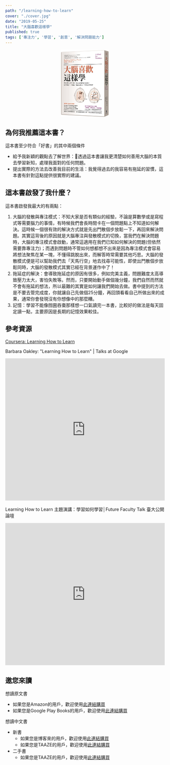 ```yaml
---
path: "/learning-how-to-learn"
cover: "./cover.jpg"
date: "2019-05-25"
title: "大腦喜歡這樣學"
published: true
tags: ['專注力', '學習', '創意', '解決問題能力']
---
```


<div style="width: 30%; height: 30%; margin: 0 auto;">
    <img src="cover.jpg"/>
</div>


## 為何我推薦這本書？

這本書至少符合「好書」的其中兩個條件
- 給予我新穎的觀點去了解世界：透過這本書讓我更清楚如何善用大腦的本質去學習新知，處理我面對的任何問題。
- 提出實際的方法去改善我目前的生活：我覺得過去的我容易有拖延的習慣，這本書有針對這點提供很實際的建議。

## 這本書啟發了我什麼？

這本書啟發我最大的有兩點：
1. 大腦的發散與專注模式：不知大家是否有類似的經驗，不論是算數學或是寫程式等需要腦力的事情，有時候我們會長時間卡在一個問題點上不知道如何解決。這時候一個很有效的解決方式就是先出門散個步放鬆一下，再回來解決問題。其實這背後的原因就是大腦專注與發散模式的切換，當我們在解決問題時，大腦的專注模式會啟動，通常這適用在我們已知如何解決的問題(但依然需要靠專注力)；而遇到問題時不管如何想都想不出來是因為專注模式會容易將想法聚焦在某一塊，不懂得跳脫出來，而解答時常需要其他巧思。大腦的發散模式便是可以幫助我們去「天馬行空」地去找尋可能性，即使出門散個步放鬆同時，大腦的發散模式其實已經在背景運作中了！
2. 拖延症的解決：會導致拖延症的原因有很多，例如完美主義，問題難度太高導致壓力太大，害怕失敗等。然而，只要開始動手做個幾分鐘，我們自然而然就不會有拖延的想法，所以最難的其實是如何讓我們開始去做。書中提到的方法是不要去管完成度，你就讓自己先做個25分鐘，再回頭看看自己所做出來的成果，通常你會發現沒有你想像中的那麼糟。
3. 記憶：學習不能像囫圇吞棗那樣想一口氣讀完一本書，比較好的做法是每天固定讀一點，主要原因是長期的記憶效果較佳。

## 參考資源

[Coursera: Learning How to Learn](https://zh-tw.coursera.org/learn/learning-how-to-learn)

Barbara Oakley: "Learning How to Learn" | Talks at Google
<div>
    <iframe width="100%" height="450" src="https://www.youtube.com/embed/vd2dtkMINIw" frameborder="0" allow="accelerometer; autoplay; encrypted-media; gyroscope; picture-in-picture" allowfullscreen></iframe>
</div>

Learning How to Learn 主題演講：學習如何學習│Future Faculty Talk 臺大公開論壇
<div>
    <iframe width="100%" height="450" src="https://www.youtube.com/embed/4AeLa7P1eP8" frameborder="0" allow="accelerometer; autoplay; encrypted-media; gyroscope; picture-in-picture" allowfullscreen></iframe>
</div>

## 邀您來讀

想讀原文書
- 如果您是Amazon的用戶，歡迎使用<a href="https://amzn.to/2M2DMhZ" target="_blank">此連結購買</a>
- 如果您是Google Play Books的用戶，歡迎使用<a href="https://books.google.com.tw/books/about/Learning_How_to_Learn.html?id=FTM-DwAAQBAJ&redir_esc=y" target="_blank">此連結購買</a>

想讀中文書
- 新書
    - 如果您是博客來的用戶，歡迎使用<a href="https://www.books.com.tw/exep/assp.php/cyyeh40423/products/0010764994?utm_source=cyyeh40423&utm_medium=ap-books&utm_content=recommend&utm_campaign=ap-201905" target="_blank">此連結購買</a>
    - 如果您是TAAZE的用戶，歡迎使用<a href="https://www.taaze.tw/apredir.html?144150296/https://www.taaze.tw/goods/11100826877.html?a=b" target="_blank">此連結購買</a>
- 二手書
    - 如果您是TAAZE的用戶，歡迎使用<a href="https://www.taaze.tw/usedList.html?oid=11100826877" target="_blank">此連結購買</a>